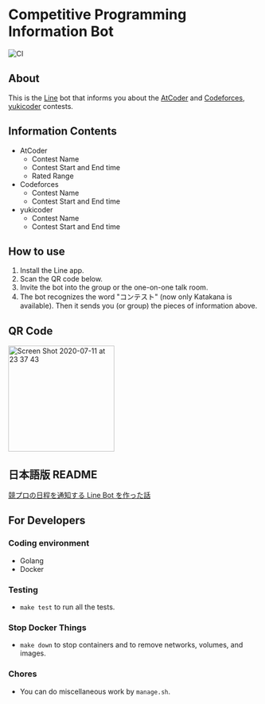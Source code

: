 # Competitive Programming Information Bot

![CI](https://github.com/granddaifuku/Contests-Line-Bot/actions/workflows/test.yml/badge.svg)

## About
This is the [Line](https://line.me/ja/) bot that informs you about the [AtCoder](https://atcoder.jp/?lang=ja) and [Codeforces](https://codeforces.com/), [yukicoder](https://yukicoder.me/) contests.

## Information Contents
- AtCoder
  - Contest Name
  - Contest Start and End time
  - Rated Range
- Codeforces
  - Contest Name
  - Contest Start and End time
- yukicoder
  - Contest Name
  - Contest Start and End time

## How to use
1. Install the Line app.
2. Scan the QR code below.
3. Invite the bot into the group or the one-on-one talk room.
4. The bot recognizes the word "コンテスト" (now only Katakana is available). Then it sends you (or group) the pieces of information above.

## QR Code
<img width="213" alt="Screen Shot 2020-07-11 at 23 37 43" src="https://user-images.githubusercontent.com/49578068/87226596-cf319080-c3cf-11ea-950a-d0d25f76c805.png">

## 日本語版 README
[競プロの日程を通知する Line Bot を作った話](https://granddaifuku.hatenablog.com/entry/2020/01/22/210601)  

## For Developers
### Coding environment
- Golang
- Docker

### Testing
- `make test` to run all the tests.

### Stop Docker Things
- `make down` to stop containers and to remove networks, volumes, and images.

### Chores
- You can do miscellaneous work by `manage.sh`.
